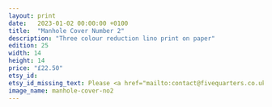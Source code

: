 ```yaml
---
layout: print
date:   2023-01-02 00:00:00 +0100
title:  "Manhole Cover Number 2"
description: "Three colour reduction lino print on paper"
edition: 25
width: 14
height: 14
price: "£22.50"
etsy_id:
etsy_id_missing_text: Please <a href="mailto:contact@fivequarters.co.uk">contact me</a> if you're interested in buying this print.
image_name: manhole-cover-no2
---
```

